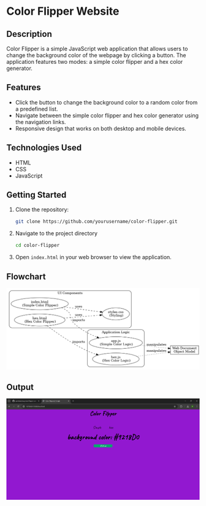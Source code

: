 # Color Flipper Website

## Description

Color Flipper is a simple JavaScript web application that allows users to change the background color of the webpage by clicking a button. The application features two modes: a simple color flipper and a hex color generator.

## Features

- Click the button to change the background color to a random color from a predefined list.
- Navigate between the simple color flipper and hex color generator using the navigation links.
- Responsive design that works on both desktop and mobile devices.

## Technologies Used

- HTML
- CSS
- JavaScript

## Getting Started

1. Clone the repository:

   ```bash
   git clone https://github.com/yourusername/color-flipper.git

   ```

2. Navigate to the project directory

   ```bash
   cd color-flipper


   ```

3. Open `index.html` in your web browser to view the application.

## Flowchart

![Flowchart](flowchart.jpeg)

## Output

![output](screenshot1.png)
